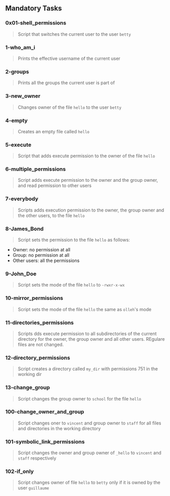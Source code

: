 ## Mandatory Tasks

### 0x01-shell_permissions
> Script that switches the current user to the user `betty`

### 1-who_am_i
> Prints the effective username of the current user

### 2-groups
> Prints all the groups the current user is part of

### 3-new_owner
> Changes owner of the file `hello` to the user `betty`

### 4-empty
> Creates an empty file called `hello`

### 5-execute
> Script that adds execute permission to the owner of the file `hello`

### 6-multiple_permissions
> Script adds execute permission to the owner and the group owner, and read permission to other users

### 7-everybody
> Scripts adds execution permission to the owner, the group owner and the other users, to the file `hello`

### 8-James_Bond
> Script sets the permission to the file `hello` as follows:
* Owner: no permission at all
* Group: no permission at all
* Other users: all the permissions

### 9-John_Doe
> Script sets the mode of the file `hello` to `-rwxr-x-wx`

### 10-mirror_permissions
> Script sets the mode of the file `hello` the same as `olleh`'s mode

### 11-directories_permissions
> Scripts dds execute permission to all subdirectories of the current directory for the owner, the group owner and all other users. REgulare files are not changed.

### 12-directory_permissions
> Script creates a directory called `my_dir` with permissions 751 in the working dir

### 13-change_group
> Script changes the group owner to `school` for the file `hello`

### 100-change_owner_and_group
> Script changes oner to `vincent` and group owner to `staff` for all files and directories in the working directory

### 101-symbolic_link_permissions
> Script changes the owner and group owner of `_hello` to `vincent` and `staff` respectively

### 102-if_only
> Script changes owner of file `hello` to `betty` only if it is owned by the user `guillaume`

